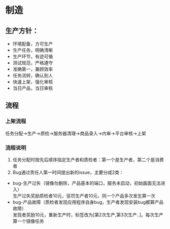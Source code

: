 # 制造

## 生产方针：

- 环境配备，方可生产
- 生产任务，明确清晰
- 生产环节，有迹可循
- 测试规范，严格遵守
- 准确第一，兼顾效率
- 任务流转，确认到人
- 快速上架，强化审核
- 当日产品，当日审核


## 流程

### 上架流程

任务分配->生产->质检->服务器清理->商品录入->内审->平台审核->上架

### 流程说明

1. 任务分配时按先后顺序指定生产者和质检者：第一个是生产者，第二个是消费者
2. Bug通过责任人第一时间提出新的issue，主要分成2类：
 - bug-生产过失（镜像勿删除，产品基本的端口，服务未启动，初始画面无法进入）  
   生产过失奖励质检者10元，惩罚生产者10元，同一个产品多次发生算一次
 - bug-产品故障（质检者发现应用程序自身bug，生产者发现安装bug都算产品故障）  
   发现者奖励10元，重新生产时，标签改为[第2次生产,第3次生产..]。每次生产算一个镜像任务

